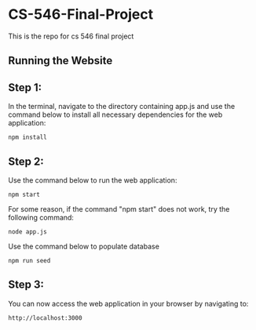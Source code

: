 # CS-546-Final-Project
This is the repo for cs 546 final project

## Running the Website

## Step 1:
In the terminal, navigate to the directory containing app.js and use the command below to install all necessary dependencies for the web application:
```
npm install
```

## Step 2:
Use the command below to run the web application:
```
npm start
```

For some reason, if the command "npm start" does not work, try the following command:
```
node app.js
```
Use the command below to populate database
```
npm run seed
```

## Step 3:
You can now access the web application in your browser by navigating to:
```
http://localhost:3000
```
